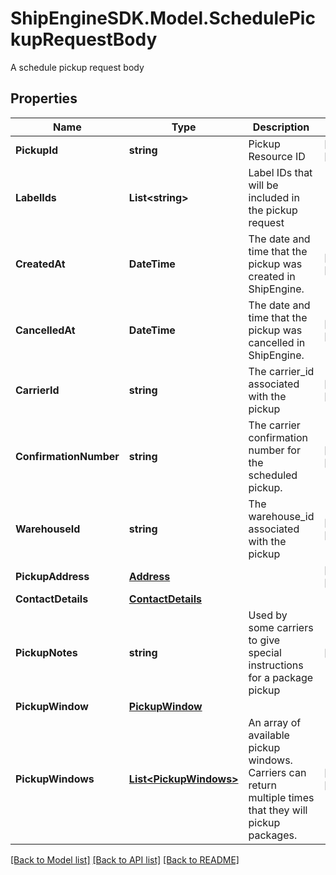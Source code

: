 # ShipEngineSDK.Model.SchedulePickupRequestBody
A schedule pickup request body

## Properties

Name | Type | Description | Notes
------------ | ------------- | ------------- | -------------
**PickupId** | **string** | Pickup Resource ID | [optional] [readonly] 
**LabelIds** | **List&lt;string&gt;** | Label IDs that will be included in the pickup request | 
**CreatedAt** | **DateTime** | The date and time that the pickup was created in ShipEngine. | [optional] [readonly] 
**CancelledAt** | **DateTime** | The date and time that the pickup was cancelled in ShipEngine. | [optional] [readonly] 
**CarrierId** | **string** | The carrier_id associated with the pickup | [optional] [readonly] 
**ConfirmationNumber** | **string** | The carrier confirmation number for the scheduled pickup. | [optional] [readonly] 
**WarehouseId** | **string** | The warehouse_id associated with the pickup | [optional] [readonly] 
**PickupAddress** | [**Address**](Address.md) |  | [optional] [readonly] 
**ContactDetails** | [**ContactDetails**](ContactDetails.md) |  | 
**PickupNotes** | **string** | Used by some carriers to give special instructions for a package pickup | [optional] 
**PickupWindow** | [**PickupWindow**](PickupWindow.md) |  | 
**PickupWindows** | [**List&lt;PickupWindows&gt;**](PickupWindows.md) | An array of available pickup windows. Carriers can return multiple times that they will pickup packages.  | [optional] [readonly] 

[[Back to Model list]](../README.md#documentation-for-models) [[Back to API list]](../README.md#documentation-for-api-endpoints) [[Back to README]](../README.md)

